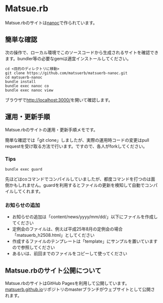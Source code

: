 # Matsue.rb

Matsue.rbのサイトは[nanoc](http://nanoc.ws/)で作られています。

## 簡単な確認

次の操作で、ローカル環境でこのソースコードから生成されるサイトを確認できます。bundler等の必要なgemは適宜インストールしてください。

    cd <目的のディレクトリに移動>
    git clone https://github.com/matsuerb/matsuerb-nanoc.git
    cd matsuerb-nanoc
    bundle install
    bundle exec nanoc co
    bundle exec nanoc view

ブラウザで[http://localhost:3000/](http://localhost:3000/)を開いて確認します。

## 運用・更新手順

Matsue.rbのサイトの運用・更新手順メモです。

簡単な確認では「git clone」しましたが、実際の運用時コードの変更はpull requestを受け取る方法で行います。ですので、各人がforkしてください。

### Tips

    bundle exec guard

先ほどはcoコマンドでコンパイルしていましたが、都度コマンドを打つのは面倒かもしれません。guardを利用するとファイルの更新を検知して自動でコンパイルしてくれます。

### お知らせの追加

* お知らせの追加は「content/news/yyyy/mm/dd/」以下にファイルを作成してください
* 定例会のファイルは、例えば平成25年8月の定例会の場合「matsuerb_h2508.html」としてください
* 作成するファイルのテンプレートは「template」にサンプルを置いていますので参照してください
* あるいは、前回までのファイルをコピーして使ってください

## Matsue.rbのサイト公開について

Matsue.rbのサイトはGitHub Pagesを利用して公開しています。[matsuerb.github.io](https://github.com/matsuerb/matsuerb.github.io)リポジトリのmasterブランチがウェブサイトとして公開されます。


